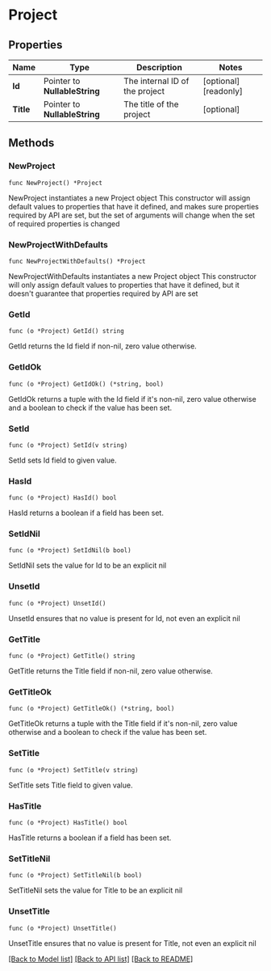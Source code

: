 # Project

## Properties

Name | Type | Description | Notes
------------ | ------------- | ------------- | -------------
**Id** | Pointer to **NullableString** | The internal ID of the project | [optional] [readonly] 
**Title** | Pointer to **NullableString** | The title of the project | [optional] 

## Methods

### NewProject

`func NewProject() *Project`

NewProject instantiates a new Project object
This constructor will assign default values to properties that have it defined,
and makes sure properties required by API are set, but the set of arguments
will change when the set of required properties is changed

### NewProjectWithDefaults

`func NewProjectWithDefaults() *Project`

NewProjectWithDefaults instantiates a new Project object
This constructor will only assign default values to properties that have it defined,
but it doesn't guarantee that properties required by API are set

### GetId

`func (o *Project) GetId() string`

GetId returns the Id field if non-nil, zero value otherwise.

### GetIdOk

`func (o *Project) GetIdOk() (*string, bool)`

GetIdOk returns a tuple with the Id field if it's non-nil, zero value otherwise
and a boolean to check if the value has been set.

### SetId

`func (o *Project) SetId(v string)`

SetId sets Id field to given value.

### HasId

`func (o *Project) HasId() bool`

HasId returns a boolean if a field has been set.

### SetIdNil

`func (o *Project) SetIdNil(b bool)`

 SetIdNil sets the value for Id to be an explicit nil

### UnsetId
`func (o *Project) UnsetId()`

UnsetId ensures that no value is present for Id, not even an explicit nil
### GetTitle

`func (o *Project) GetTitle() string`

GetTitle returns the Title field if non-nil, zero value otherwise.

### GetTitleOk

`func (o *Project) GetTitleOk() (*string, bool)`

GetTitleOk returns a tuple with the Title field if it's non-nil, zero value otherwise
and a boolean to check if the value has been set.

### SetTitle

`func (o *Project) SetTitle(v string)`

SetTitle sets Title field to given value.

### HasTitle

`func (o *Project) HasTitle() bool`

HasTitle returns a boolean if a field has been set.

### SetTitleNil

`func (o *Project) SetTitleNil(b bool)`

 SetTitleNil sets the value for Title to be an explicit nil

### UnsetTitle
`func (o *Project) UnsetTitle()`

UnsetTitle ensures that no value is present for Title, not even an explicit nil

[[Back to Model list]](../README.md#documentation-for-models) [[Back to API list]](../README.md#documentation-for-api-endpoints) [[Back to README]](../README.md)


